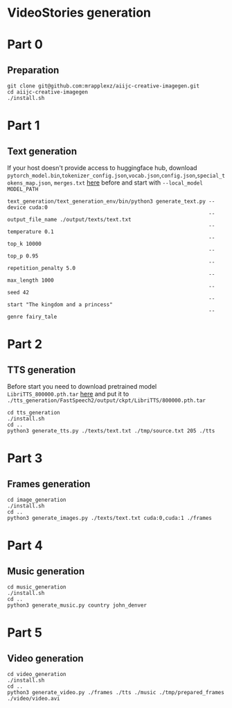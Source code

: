 # VideoStories generation

# Part 0

## Preparation
```
git clone git@github.com:mrapplexz/aiijc-creative-imagegen.git
cd aiijc-creative-imagegen
./install.sh
```

# Part 1

## Text generation

If your host doesn't provide access to huggingface hub, download 
`pytorch_model.bin`,`tokenizer_config.json`,`vocab.json`,`config.json`,`special_tokens_map.json`, `merges.txt` [here](https://huggingface.co/EleutherAI/gpt-neo-2.7B) before
and start with  `--local_model MODEL_PATH`
```
text_generation/text_generation_env/bin/python3 generate_text.py --device cuda:0 
                                                                 --output_file_name ./output/texts/text.txt 
                                                                 --temperature 0.1
                                                                 --top_k 10000
                                                                 --top_p 0.95
                                                                 --repetition_penalty 5.0
                                                                 --max_length 1000
                                                                 --seed 42
                                                                 --start "The kingdom and a princess"
                                                                 --genre fairy_tale
```

# Part 2

## TTS generation

Before start you need to download pretrained model `LibriTTS_800000.pth.tar`
[here](https://drive.google.com/drive/folders/1DOhZGlTLMbbAAFZmZGDdc77kz1PloS7F)
and put it to `./tts_generation/FastSpeech2/output/ckpt/LibriTTS/800000.pth.tar`

```
cd tts_generation
./install.sh
cd ..
python3 generate_tts.py ./texts/text.txt ./tmp/source.txt 205 ./tts
```

# Part 3

## Frames generation

```
cd image_generation
./install.sh
cd ..
python3 generate_images.py ./texts/text.txt cuda:0,cuda:1 ./frames
```

# Part 4

## Music generation

```
cd music_generation
./install.sh
cd ..
python3 generate_music.py country john_denver
```

# Part 5

## Video generation

```
cd video_generation
./install.sh
cd ..
python3 generate_video.py ./frames ./tts ./music ./tmp/prepared_frames ./video/video.avi
```